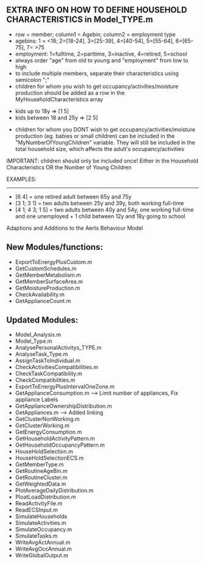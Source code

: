 EXTRA INFO ON HOW TO DEFINE HOUSEHOLD CHARACTERISTICS in Model_TYPE.m 
------------------------------------------------------

- row = member; column1 = Agebin; column2 = employment type 
- agebins: 1 = <18; 2=[18-24], 3=[25-39], 4=[40-54], 5=[55-64], 6=[65-75], 7= >75
- employment: 1=fulltime, 2=parttime, 3=inactive, 4=retired, 5=school
- always order "age" from old to young and "employment" from low to high 
- to include multiple members, separate their characteristics using semicolon ";" 
- children for whom you wish to get occupancy/activities/moisture production should be added as a row in the MyHouseholdCharacteristics array 
* kids up to 18y => [1 5]
* kids between 18 and 25y => [2 5] 

- children for whom you DONT wish to get occupancy/activities/moisture production 
(eg. babies or small children) can be included in the "MyNumberOfYoungChildren" variable. They will still be included in the total household size, which affects the adult's occupancy/activities

IMPORTANT: children should only be included once! Either in the Household Characteristics 
OR the Number of Young Children

EXAMPLES:

--------
- [6 4]            = one retired adult between 65y and 75y
- [3 1; 3 1]       = two adults between 25y and 39y, both working full-time
- [4 1; 4 3; 1 5]  = two adults between 40y and 54y, one working full-time and one unemployed + 1 child between 12y and 18y going to school 


Adaptions and Additions to the Aerts Behaviour Model

New Modules/functions:
----------------------

- ExportToEnergyPlusCustom.m
- GetCustomSchedules.m
- GetMemberMetabolism.m
- GetMemberSurfaceArea.m
- GetMoistureProduction.m
- CheckAvailability.m
- GetApplianceCount.m

Updated Modules:
----------------
- Model_Analysis.m 
- Model_Type.m 
- AnalysePersonalActivitys_TYPE.m
- AnalyseTask_Type.m
- AssignTaskToIndividual.m
- CheckActivitiesCompatibilities.m
- CheckTaskCompatibility.m
- CheckCompatibilities.m
- ExportToEnergyPlusIntervalOneZone.m
- GetApplianceConsumption.m --> Limit number of appliances, Fix appliance Labels
- GetApplianceOwnershipDistribution.m
- GetAppliances.m --> Added linking
- GetClusterNonWorking.m
- GetClusterWorking.m
- GetEnergyConsumption.m
- GetHouseholdActivityPattern.m
- GetHouseholdOccupancyPattern.m
- HouseHoldSelection.m
- HouseHoldSelectionECS.m
- GetMemberType.m
- GetRoutineAgeBin.m
- GetRoutineCluster.m
- GetWeightedData.m
- PlotAverageDailyDistribution.m
- PloatLoadDistribution.m
- ReadActivityFile.m
- ReadECSInput.m
- SimulateHouseholds
- SimulateActivities.m
- SimulateOccupancy.m
- SimulateTasks.m
- WriteAvgActAnnual.m
- WriteAvgOccAnnual.m
- WriteGlobalOutput.m

